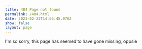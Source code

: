 ```yaml
---
title: 404 Page not found
permalink: /404.html
date: 2021-02-23T14:56:48.970Z
show: false
layout: page
---
```

 I'm so sorry, this page has seemed to have gone missing, oppsie